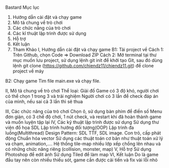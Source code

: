 Bastard
Mục lục
1. Hướng dẫn cài đặt và chạy game
2. Mô tả chung về trò chơi
3. Các chức năng của trò chơi
4. Các kĩ thuật lập trình được sử dụng
5. Hỗ trợ
6. Kết luận
7. Tham Khảo
I, Hướng dẫn cài đặt và chạy game
B1: Tải project về
Cách 1: Trên Github, chọn Code => Download ZIP
Cách 2: Mở terminal tại thư mục muốn lưu project, sử dụng lệnh git init để khởi tạo Git, sau đó dùng lệnh git clone (https://github.com/chiendz11/chiendz11.git) để clone project về máy

B2: Chạy game
Tìm file main.exe và chạy file.

II, Mô tả chung về trò chơi
Thể loại: Giải đố
Game có 3 độ khó, người chơi có thể chọn 1 trong 3 và trải nghiệm
Người chơi có 3 lần để check đáp án của mình, nếu sai cả 3 lần thì sẽ thua

III, Các chức năng của trò chơi
Chọn ô, sử dụng bàn phím để điền số
Menu đơn giản, có 3 chế độ chơi, 1 nút check, và restart khi đã hoàn thành game và muốn luyện tập lại
IV, Các kỹ thuật lập trình được sử dụng
Sử dụng thư viện đồ họa SDL
Lập trình hướng đối tượng(OOP)
Lập trình đa luồng(Multithread)
Design Pattern: SDL TTF, SDL image.
Con trỏ, cấp phát động
Chuẩn hóa vector
Sử dụng các thuật toán cơ bản như thuật toán xử lý va chạm, animation,....
Hệ thống tile-map nhiều lớp xếp chồng lên nhau và có những chức năng riêng (collision, monster, map)
V, Hỗ trợ
Sử dụng Photoshop để edit ảnh
Sử dụng Tiled để làm map
VI, Kết luận
Do là game đầu tay nên còn nhiều thiếu sót, game cần được cải tiến và fix vài lỗi nhỏ
